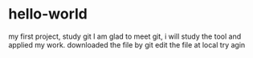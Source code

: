 # hello-world
my first project, study git
I am glad to meet git, i will study the tool and applied my work.
downloaded the file by git
edit the file at local
try agin